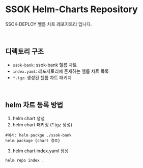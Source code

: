 # SSOK Helm-Charts Repository

SSOK-DEPLOY 헬름 차트 레포지토리 입니다. 

<br/>

## 디렉토리 구조
- `ssok-bank`: ssok-bank 헬름 차트
- `index.yaml`: 레포지토리에 존재하는 헬름 차트 목록
- `*.tgz`: 생성된 헬름 차트 패키지

<br/>

## helm 차트 등록 방법

1. helm chart 생성
2. helm chart 패키징 (*.tgz 생성)

```shell
#예시: helm packge ./ssok-bank
helm package {chart 경로}
```

3. helm chart index.yaml 생성

```shell
helm repo index .
```